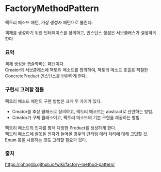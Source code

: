 FactoryMethodPattern
=
팩토리 메소드 패턴, 가상 생성자 패턴으로 불린다.

객체를 생성하기 위한 인터페이스를 정의하고, 인스턴스 생성은 서브클래스가 결정하게 한다

### 요약
객체 생성을 캡슐화하는 패턴이다.<br/>
Creator의 서브클래스에 팩토리 메소드를 정의하여, 팩토리 메소드 호출로 적절한 ConcreteProduct 인스턴스를 반환하게 한다.

### 구현시 고려할 점들
팩토리 메소드 페턴의 구현 방법은 크게 두 가지가 있다.<br/>
+ Creator를 추상 클래스로 정의하고, 팩토리 메소드는 abstract로 선언하는 방법.<br/>
+ Creator가 구체 클래스이고, 팩토리 메소드의 기본 구현을 제공하는 방법.<br/>

팩토리 메소드의 인자를 통해 다양한 Product를 생성하게 한다.<br/>
팩토리 메소드에 잘못된 인자가 들어올 경우의 런타임 에러 처리에 대해 고민할 것.<br/>
Enum 등을 사용하는 것도 고려할 필요가 있다.<br/>

### 출처
https://johngrib.github.io/wiki/factory-method-pattern/